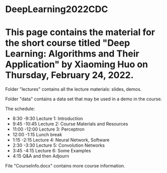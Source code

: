 # DeepLearning2022CDC

# This page contains the material for the short course titled "Deep Learning: Algorithms and Their Application" by Xiaoming Huo on Thursday, February 24, 2022. 

Folder "lectures" contains all the lecture materials: slides, demos.

Folder "data" contains a data set that may be used in a demo in the course.

The schedule: 
-	8:30 -9:30 Lecture 1: Introduction
-	9:45 -10:45 Lecture 2: Course Materials and Resources
-	11:00 -12:00 Lecture 3: Perceptron
-	12:00 -1:15 Lunch break
-	1:15 -2:15 Lecture 4: Neural Network, Software
-	2:30 -3:30 Lecture 5: Convolution Networks
-	3:45 -4:15 Lecture 6: Some Examples
-	4:15 Q&A and then Adjourn

File "CourseInfo.docx" contains more course information. 

